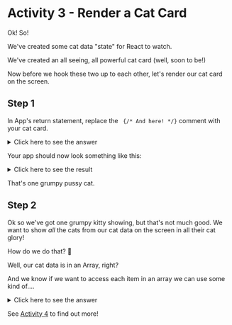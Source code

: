 # Activity 3 - Render a Cat Card

Ok! So!

We've created some cat data "state" for React to watch.

We've created an all seeing, all powerful cat card (well, soon to be!)

Now before we hook these two up to each other, let's render our cat card on the screen.

## Step 1

In App's return statement, replace the ` {/* And here! */}` comment with your cat card.

<details>
<summary>Click here to see the answer</summary>
<pre>

`<CatCard />`

</pre>
</details>

Your app should now look something like this:

<details>
<summary>Click here to see the result</summary>
<pre>

![Example](../public/act-3-example.png)

</pre>
</details>

That's one grumpy pussy cat.

## Step 2

Ok so we've got one grumpy kitty showing, but that's not much good. We want to show _all_ the cats from our cat data on the screen in all their cat glory!

How do we do that? 🤔

Well, our cat data is in an Array, right?

And we know if we want to access each item in an array we can use some kind of....

<details>
<summary>Click here to see the answer</summary>
<pre>

For Loop!

Just like we'd loop through a normal array, lets loop through our Cat data! It's just an array of objects after all 😺 ↬

</pre>
</details>

See [Activity 4](./activity-4.md) to find out more!
